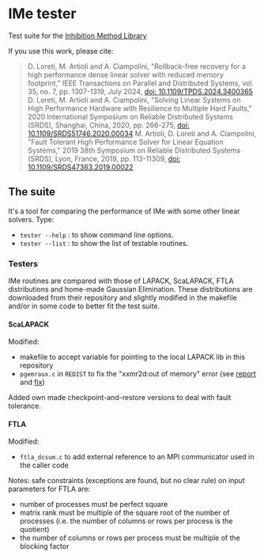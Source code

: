 # IMe tester
Test suite for the [Inhibition Method Library](https://github.com/Reference-IMe/ime-lib)

If you use this work, please cite:
> D. Loreti, M. Artioli and A. Ciampolini, "Rollback-free recovery for a high performance dense linear solver with reduced memory footprint," IEEE Transactions on Parallel and Distributed Systems, vol. 35, no. 7, pp. 1307-1319, July 2024, [doi: 10.1109/TPDS.2024.3400365](https://doi.org/10.1109/TPDS.2024.3400365)
> D. Loreti, M. Artioli and A. Ciampolini, "Solving Linear Systems on High Performance Hardware with Resilience to Multiple Hard Faults," 2020 International Symposium on Reliable Distributed Systems (SRDS), Shanghai, China, 2020, pp. 266-275, [doi: 10.1109/SRDS51746.2020.00034](https://dx.doi.org/10.1109/SRDS51746.2020.00034)
> M. Artioli, D. Loreti and A. Ciampolini, "Fault Tolerant High Performance Solver for Linear Equation Systems," 2019 38th Symposium on Reliable Distributed Systems (SRDS), Lyon, France, 2019, pp. 113-11309, [doi: 10.1109/SRDS47363.2019.00022](https://doi.org/10.1109/SRDS47363.2019.00022)

## The suite
It's a tool for comparing the performance of IMe with some other linear solvers.
Type:
- `tester --help`	: to show command line options.
- `tester --list` : to show the list of testable routines.

### Testers
IMe routines are compared with those of LAPACK, ScaLAPACK, FTLA distributions and home-made Gaussian Elimination.
These distributions are downloaded from their repository and slightly modified in the makefile and/or in some code to better fit the test suite.

#### ScaLAPACK
Modified:
- makefile to accept variable for pointing to the local LAPACK lib in this repository
- `pgemraux.c` in `REDIST` to fix the "xxmr2d:out of memory" error (see [report](https://software.intel.com/en-us/forums/intel-math-kernel-library/topic/286499) and [fix](http://icl.cs.utk.edu/lapack-forum/viewtopic.php?f=2&t=465&p=1537&hilit=xxmr2d#p1537))

Added own made checkpoint-and-restore versions to deal with fault tolerance.

#### FTLA
Modified:
- `ftla_dcsum.c` to add external reference to an MPI communicator used in the caller code

Notes: safe constraints (exceptions are found, but no clear rule) on input parameters for FTLA are:
 - number of processes must be perfect square
 - matrix rank must be multiple of the square root of the number of processes (i.e. the number of columns or rows per process is the quotient)
 - the number of columns or rows per process must be multiple of the blocking factor
 
